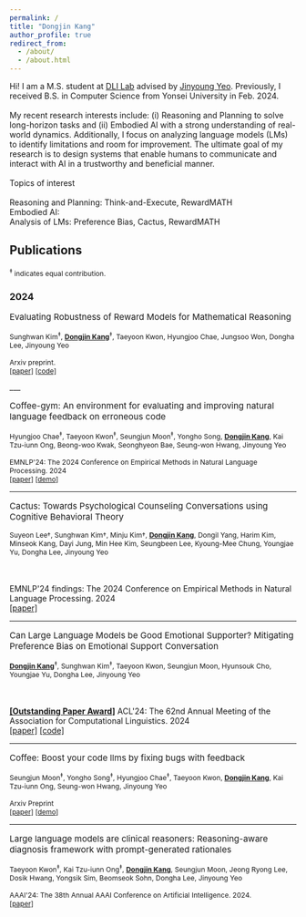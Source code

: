 ```yaml
---
permalink: /
title: "Dongjin Kang"
author_profile: true
redirect_from: 
  - /about/
  - /about.html
---
```


<p style="font-size:14px;">
Hi! I am a M.S. student at <a href="https://diyonsei.notion.site/" target="_blank">DLI Lab</a> advised by <a href="https://jinyeo.weebly.com/" target="_blank">Jinyoung Yeo</a>. Previously, I received B.S. in Computer Science from Yonsei University in Feb. 2024.
<br/><br/>
My recent research interests include: (i) Reasoning and Planning to solve long-horizon tasks and (ii) Embodied AI with a strong understanding of real-world dynamics. Additionally, I focus on analyzing language models (LMs) to identify limitations and room for improvement. The ultimate goal of my research is to design systems that enable humans to communicate and interact with AI in a trustworthy and beneficial manner.
<br/><br/>
Topics of interest
<br/><br/>
Reasoning and Planning: Think-and-Execute, RewardMATH<br/>
Embodied AI:<br/>
Analysis of LMs: Preference Bias, Cactus, RewardMATH<br/>
</p>


## Publications

<p style="font-size:12px;">
<sup>‡</sup> indicates equal contribution.
</p>

### 2024
<p style="font-size:15px;">
Evaluating Robustness of Reward Models for Mathematical Reasoning
</p>

<p style="font-size:12px;">
Sunghwan Kim<sup>‡</sup>, <u style="font-weight:bold;">Dongjin Kang</u><sup>‡</sup>, Taeyoon Kwon, Hyungjoo Chae, Jungsoo Won, Dongha Lee, Jinyoung Yeo
<br/><br/>
Arxiv preprint.
<br/>
<a href="https://arxiv.org/abs/2410.01729" target="_blank">[paper]</a>   <a href="https://github.com/kimsh0507/RewardMATH_official" target="_blank">[code]</a>
</p>
___
<p style="font-size:15px;">
Coffee-gym: An environment for evaluating and improving natural language feedback on erroneous code
</p>

<p style="font-size:12px;">
Hyungjoo Chae<sup>‡</sup>, Taeyoon Kwon<sup>‡</sup>, Seungjun Moon<sup>‡</sup>, Yongho Song, <u style="font-weight:bold;">Dongjin Kang</u>, Kai Tzu-iunn Ong, Beong-woo Kwak, Seonghyeon Bae, Seung-won Hwang, Jinyoung Yeo
<br/><br/>
EMNLP'24: The 2024 Conference on Empirical Methods in Natural Language Processing. 2024
<br/>
<a href="https://arxiv.org/abs/2409.19715" target="_blank">[paper]</a>  <a href="https://huggingface.co/spaces/Coffee-Gym/Project-Coffee-Gym" target="_blank">[demo]</a>
</p>

___
<p style="font-size:15px;">
Cactus: Towards Psychological Counseling Conversations using Cognitive Behavioral Theory
</p>

<p style="font-size:12px;">
Suyeon Lee†, Sunghwan Kim†, Minju Kim†, <u style="font-weight:bold;">Dongjin Kang</u>, Dongil Yang, Harim Kim, Minseok Kang, Dayi Jung, Min Hee Kim, Seungbeen Lee, Kyoung-Mee Chung, Youngjae Yu, Dongha Lee, Jinyoung Yeo

<br/><br/>
EMNLP'24 findings: The 2024 Conference on Empirical Methods in Natural Language Processing. 2024
<br/>
<a href="https://arxiv.org/abs/2407.03103" target="_blank">[paper]</a>
</p>

___
<p style="font-size:15px;">
Can Large Language Models be Good Emotional Supporter? Mitigating Preference Bias on Emotional Support Conversation
</p>

<p style="font-size:12px;">
<u style="font-weight:bold;">Dongjin Kang</u><sup>‡</sup>, Sunghwan Kim<sup>‡</sup>, Taeyoon Kwon, Seungjun Moon, Hyunsouk Cho, Youngjae Yu, Dongha Lee, Jinyoung Yeo

<br/><br/>
<u style="font-weight:bold;">[Outstanding Paper Award]</u> ACL'24: The 62nd Annual Meeting of the Association for Computational Linguistics. 2024
<br/>
<a href="https://arxiv.org/abs/2402.13211" target="_blank">[paper]</a>    <a href="https://github.com/1eastar/emotionalsupport" target="_blank">[code]</a>
</p>

___
<p style="font-size:15px;">
Coffee: Boost your code llms by fixing bugs with feedback
</p>

<p style="font-size:12px;">
Seungjun Moon<sup>‡</sup>, Yongho Song<sup>‡</sup>, Hyungjoo Chae<sup>‡</sup>, Taeyoon Kwon, <u style="font-weight:bold;">Dongjin Kang</u>, Kai Tzu-iunn Ong, Seung-won Hwang, Jinyoung Yeo
<br/><br/>
Arxiv Preprint
<br/>
<a href="https://arxiv.org/abs/2311.07215" target="_blank">[paper]</a>    <a href="https://kyle8581.github.io/COFFEE-DEMO" target="_blank">[demo]</a>
</p>

___
<p style="font-size:15px;">
Large language models are clinical reasoners: Reasoning-aware diagnosis framework with prompt-generated rationales
</p>

<p style="font-size:12px;">
Taeyoon Kwon<sup>‡</sup>, Kai Tzu-iunn Ong<sup>‡</sup>, <u style="font-weight:bold;">Dongjin Kang</u>, Seungjun Moon, Jeong Ryong Lee, Dosik Hwang, Yongsik Sim, Beomseok Sohn, Dongha Lee, Jinyoung Yeo
<br/><br/>
AAAI'24: The 38th Annual AAAI Conference on Artificial Intelligence. 2024.
<br/>
<a href="https://arxiv.org/abs/2312.07399" target="_blank">[paper]</a>
</p>

